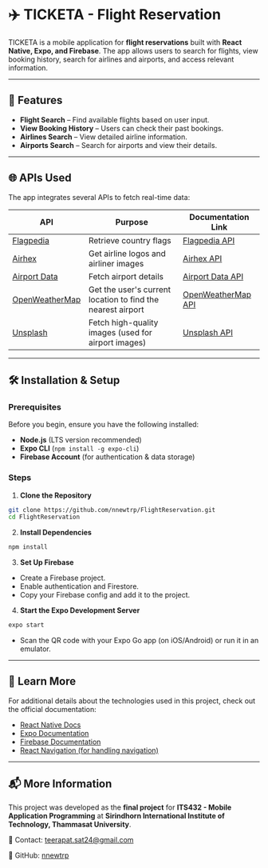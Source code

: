 # ✈️ TICKETA - Flight Reservation

TICKETA is a mobile application for **flight reservations** built with **React Native, Expo, and Firebase**. The app allows users to search for flights, view booking history, search for airlines and airports, and access relevant information.  

---

## 🚀 Features  

- **Flight Search** – Find available flights based on user input.  
- **View Booking History** – Users can check their past bookings.  
- **Airlines Search** – View detailed airline information.  
- **Airports Search** – Search for airports and view their details.  

---

## 🌐 APIs Used  

The app integrates several APIs to fetch real-time data:  

| API | Purpose | Documentation Link |
|------|---------|------------------|
| [Flagpedia](https://flagpedia.net/) | Retrieve country flags | [Flagpedia API](https://flagpedia.net/api) |
| [Airhex](https://content.airhex.com/) | Get airline logos and airliner images | [Airhex API](https://www.airhex.com/airline-logos/) |
| [Airport Data](https://www.airport-data.com/) | Fetch airport details | [Airport Data API](https://www.airport-data.com/api/) |
| [OpenWeatherMap](http://api.openweathermap.org/) | Get the user's current location to find the nearest airport | [OpenWeatherMap API](https://openweathermap.org/api) |
| [Unsplash](https://api.unsplash.com/) | Fetch high-quality images (used for airport images) | [Unsplash API](https://unsplash.com/documentation) |

---

## 🛠 Installation & Setup  

### Prerequisites  
Before you begin, ensure you have the following installed:  
- **Node.js** (LTS version recommended)  
- **Expo CLI** (`npm install -g expo-cli`)  
- **Firebase Account** (for authentication & data storage)  

### Steps  

1. **Clone the Repository**  
  ```sh
  git clone https://github.com/nnewtrp/FlightReservation.git
  cd FlightReservation
  ```

2. **Install Dependencies**
```sh
npm install
```

3. **Set Up Firebase**
- Create a Firebase project.
- Enable authentication and Firestore.
- Copy your Firebase config and add it to the project.

4. **Start the Expo Development Server**
```sh
expo start
```
- Scan the QR code with your Expo Go app (on iOS/Android) or run it in an emulator.

---

## 📜 Learn More  

For additional details about the technologies used in this project, check out the official documentation:  

- [React Native Docs](https://reactnative.dev/docs/getting-started)  
- [Expo Documentation](https://docs.expo.dev/)  
- [Firebase Documentation](https://firebase.google.com/docs)  
- [React Navigation (for handling navigation)](https://reactnavigation.org/docs/getting-started)  

---

## 📬 More Information  

This project was developed as the **final project** for **ITS432 - Mobile Application Programming** at **Sirindhorn International Institute of Technology, Thammasat University**.

📧 Contact: teerapat.sat24@gmail.com

🔗 GitHub: [nnewtrp](https://github.com/nnewtrp)
